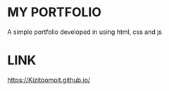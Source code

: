 # MY PORTFOLIO
A simple portfolio developed in using html, css and js

# LINK
https://Kizitoomoit.github.io/

